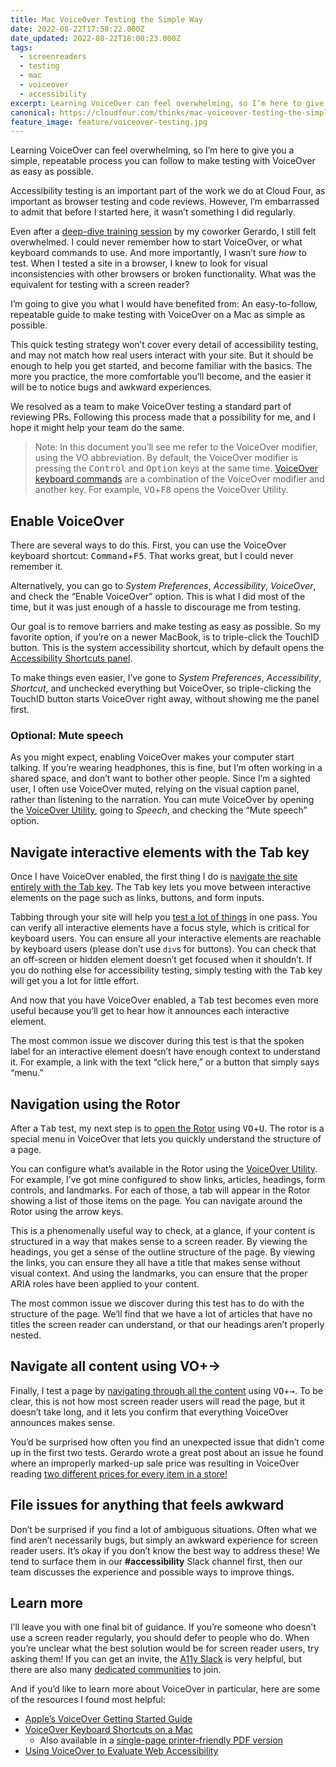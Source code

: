 ```yaml
---
title: Mac VoiceOver Testing the Simple Way
date: 2022-08-22T17:58:22.000Z
date_updated: 2022-08-22T18:00:23.000Z
tags:
  - screenreaders
  - testing
  - mac
  - voiceover
  - accessibility
excerpt: Learning VoiceOver can feel overwhelming, so I’m here to give you a simple, repeatable process you can follow to make testing with VoiceOver as easy as possible.
canonical: https://cloudfour.com/thinks/mac-voiceover-testing-the-simple-way/
feature_image: feature/voiceover-testing.jpg
---
```


<aside>
Learning VoiceOver can feel overwhelming, so I’m here to give you a simple, repeatable process you can follow to make testing with VoiceOver as easy as possible.
</aside>

Accessibility testing is an important part of the work we do at Cloud Four, as important as browser testing and code reviews. However, I’m embarrassed to admit that before I started here, it wasn’t something I did regularly.

Even after a [deep-dive training session](https://cloudfour.com/thinks/finding-empathy-learning-accessibility-together/) by my coworker Gerardo, I still felt overwhelmed. I could never remember how to start VoiceOver, or what keyboard commands to use. And more importantly, I wasn’t sure _how_ to test. When I tested a site in a browser, I knew to look for visual inconsistencies with other browsers or broken functionality. What was the equivalent for testing with a screen reader?

I’m going to give you what I would have benefited from: An easy-to-follow, repeatable guide to make testing with VoiceOver on a Mac as simple as possible.

This quick testing strategy won’t cover every detail of accessibility testing, and may not match how real users interact with your site. But it should be enough to help you get started, and become familiar with the basics. The more you practice, the more comfortable you’ll become, and the easier it will be to notice bugs and awkward experiences.

We resolved as a team to make VoiceOver testing a standard part of reviewing PRs. Following this process made that a possibility for me, and I hope it might help your team do the same.

> Note: In this document you’ll see me refer to the VoiceOver modifier, using the VO abbreviation. By default, the VoiceOver modifier is pressing the <kbd>Control</kbd> and <kbd>Option</kbd> keys at the same time. [VoiceOver keyboard commands](https://support.apple.com/guide/voiceover-guide/navigation-commands-cpvokys04/8/web/10.13) are a combination of the VoiceOver modifier and another key. For example, <kbd>VO</kbd>+<kbd>F8</kbd> opens the VoiceOver Utility.

## Enable VoiceOver

There are several ways to do this. First, you can use the VoiceOver keyboard shortcut: <kbd>Command</kbd>+<kbd>F5</kbd>. That works great, but I could never remember it.

Alternatively, you can go to _System Preferences_, _Accessibility_, _VoiceOver_, and check the “Enable VoiceOver” option. This is what I did most of the time, but it was just enough of a hassle to discourage me from testing.

Our goal is to remove barriers and make testing as easy as possible. So my favorite option, if you’re on a newer MacBook, is to triple-click the TouchID button. This is the system accessibility shortcut, which by default opens the [Accessibility Shortcuts panel](https://support.apple.com/en-us/HT202562).

To make things even easier, I’ve gone to _System Preferences_, _Accessibility_, _Shortcut_, and unchecked everything but VoiceOver, so triple-clicking the TouchID button starts VoiceOver right away, without showing me the panel first.

### Optional: Mute speech

As you might expect, enabling VoiceOver makes your computer start talking. If you’re wearing headphones, this is fine, but I’m often working in a shared space, and don’t want to bother other people. Since I’m a sighted user, I often use VoiceOver muted, relying on the visual caption panel, rather than listening to the narration. You can mute VoiceOver by opening the [VoiceOver Utility](https://support.apple.com/guide/voiceover-guide/use-voiceover-utility-vo28017/8/web/10.13), going to _Speech_, and checking the “Mute speech” option.

## Navigate interactive elements with the Tab key

Once I have VoiceOver enabled, the first thing I do is [navigate the site entirely with the Tab key](https://support.apple.com/guide/voiceover-guide/navigate-using-the-tab-key-vo2753/8/web/10.13). The <kbd>Tab</kbd> key lets you move between interactive elements on the page such as links, buttons, and form inputs.

Tabbing through your site will help you [test a lot of things](https://www.matuzo.at/blog/testing-with-tab/) in one pass. You can verify all interactive elements have a focus style, which is critical for keyboard users. You can ensure all your interactive elements are reachable by keyboard users (please don’t use `div`s for buttons). You can check that an off-screen or hidden element doesn’t get focused when it shouldn’t. If you do nothing else for accessibility testing, simply testing with the <kbd>Tab</kbd> key will get you a lot for little effort.

And now that you have VoiceOver enabled, a <kbd>Tab</kbd> test becomes even more useful because you’ll get to hear how it announces each interactive element.

The most common issue we discover during this test is that the spoken label for an interactive element doesn’t have enough context to understand it. For example, a link with the text “click here,” or a button that simply says “menu.”

## Navigation using the Rotor

After a <kbd>Tab</kbd> test, my next step is to [open the Rotor](https://support.apple.com/guide/voiceover-guide/navigate-using-the-rotor-mchlp2719/8/web/10.13) using <kbd>VO</kbd>+<kbd>U</kbd>. The rotor is a special menu in VoiceOver that lets you quickly understand the structure of a page.

You can configure what’s available in the Rotor using the [VoiceOver Utility](https://support.apple.com/guide/voiceover-guide/use-voiceover-utility-vo28017/8/web/10.13). For example, I’ve got mine configured to show links, articles, headings, form controls, and landmarks. For each of those, a tab will appear in the Rotor showing a list of those items on the page. You can navigate around the Rotor using the arrow keys.

This is a phenomenally useful way to check, at a glance, if your content is structured in a way that makes sense to a screen reader. By viewing the headings, you get a sense of the outline structure of the page. By viewing the links, you can ensure they all have a title that makes sense without visual context. And using the landmarks, you can ensure that the proper ARIA roles have been applied to your content.

The most common issue we discover during this test has to do with the structure of the page. We’ll find that we have a lot of articles that have no titles the screen reader can understand, or that our headings aren’t properly nested.

## Navigate all content using VO+→

Finally, I test a page by [navigating through all the content](https://support.apple.com/guide/voiceover-guide/by-dom-or-group-mode-vo2711/8/web/10.13#apdb9c85455de204) using <kbd>VO</kbd>+<kbd>→</kbd>. To be clear, this is not how most screen reader users will read the page, but it doesn’t take long, and it lets you confirm that everything VoiceOver announces makes sense.

You’d be surprised how often you find an unexpected issue that didn’t come up in the first two tests. Gerardo wrote a great post about an issue he found where an improperly marked-up sale price was resulting in VoiceOver reading [two different prices for every item in a store!](https://cloudfour.com/thinks/the-price-is-which/)

## File issues for anything that feels awkward

Don’t be surprised if you find a lot of ambiguous situations. Often what we find aren’t necessarily bugs, but simply an awkward experience for screen reader users. It’s okay if you don’t know the best way to address these! We tend to surface them in our **#accessibility** Slack channel first, then our team discusses the experience and possible ways to improve things.

## Learn more

I’ll leave you with one final bit of guidance. If you’re someone who doesn’t use a screen reader regularly, you should defer to people who do. When you’re unclear what the best solution would be for screen reader users, try asking them! If you can get an invite, the [A11y Slack](https://www.tpgi.com/anybody-can-be-an-a11y-slacker/) is very helpful, but there are also many [dedicated communities](https://www.a11yproject.com/resources/#community-help) to join.

And if you’d like to learn more about VoiceOver in particular, here are some of the resources I found most helpful:

- [Apple’s VoiceOver Getting Started Guide](https://support.apple.com/guide/voiceover-guide/welcome/web)
- [VoiceOver Keyboard Shortcuts on a Mac](https://dequeuniversity.com/screenreaders/voiceover-keyboard-shortcuts)
  - Also available in a [single-page printer-friendly PDF version](https://media.dequeuniversity.com/en/courses/generic/testing-screen-readers/2.0/docs/voiceover-macos-guide.pdf)
- [Using VoiceOver to Evaluate Web Accessibility](https://webaim.org/articles/voiceover/)
